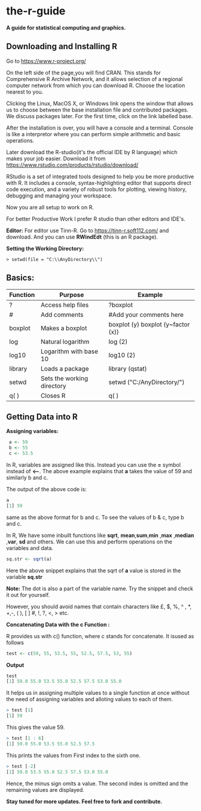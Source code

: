 # the-r-guide
**A guide for statistical computing and graphics.**

## Downloading and Installing R ##
 Go to https://www.r-project.org/
 
 On the left side of the page,you will find CRAN.
 This stands for Comprehensive R Archive Network, and it allows selection of a regional computer network from which you can download R.
 Choose the location nearest to you. 
 
 Clicking the Linux, MacOS X, or Windows link opens the window that allows us to choose between the base installation file and contributed packages. We discuss packages later. For the first time, click on the link labelled base.
 
 After the installation is over, you will have a console and a terminal. Console is like a interpretor where you can perform simple arithmetic and basic operations.
 
 Later download the R-studio(it's the official IDE by R language) which makes your job easier. Download it from https://www.rstudio.com/products/rstudio/download/ <br>
 
 RStudio is a set of integrated tools designed to help you be more productive with R. It includes a console, syntax-highlighting editor that supports direct code execution, and a variety of robust tools for plotting, viewing history, debugging and managing your workspace.<br>
 
 Now you are all setup to work on R.
 
 For better Productive Work I prefer R studio than other editors and IDE's.
 
 **Editor:**
 For editor use  Tinn-R. Go to https://tinn-r.soft112.com/ and download. And you can use **RWindEdt** (this is an R package).
 
**Setting the Working Directory:** <br>
```
> setwd(file = "C:\\AnyDirectory\\")
```
## Basics:


| Function    |            Purpose          |                      Example |
|-------------|-----------------------------|------------------------------|
|?            |           Access help files |                    ?boxplot|  |
|#            |            Add comments     |                     #Add your comments here
|boxplot      |           Makes a boxplot   |                    boxplot (y) boxplot (y~factor (x))|
|log          |            Natural logarithm |                    log (2) |
|log10         |           Logarithm with base 10 |                log10 (2) |
|library       |          Loads a package  |                      library (qstat)|
|setwd         |          Sets the working directory |            setwd ("C:/AnyDirectory/")|
|q( )            |           Closes R         |                       q( ) |


## Getting Data into R ##

**Assigning variables:**
```r
 a <- 59
 b <- 55
 c <- 53.5
```
In R, variables are assigned like this. Instead you can use the **=** symbol instead of **<–**.
The above example explains that **a** takes the value of 59 and similarly b and c.

The output of the above code is:
```r
a
[1] 59
```
same as the above format for b and c. To see the values of b & c, type b and c.

In R, We have some inbuilt functions like **sqrt**, **mean**,**sum**,**min** ,**max** ,**median** ,**var**, **sd** and others. We can use this and perform operations on the variables and data.

```r
sq.str <- sqrt(a)
```
Here the above snippet explains that the sqrt of **a** value is stored in the variable **sq.str**

**Note:**
The dot is also a part of the variable name. Try the snippet and check it out for yourself.

However, you should avoid names that contain characters like £, $, %, ^ , *, +,-, ( ), [ ] #, !, ?, <, > etc.

**Concatenating Data with the c Function :**

R provides us with c() function, where c stands for concatenate. It isused as follows 

```r
test <- c(59, 55, 53.5, 55, 52.5, 57.5, 53, 55)
```
**Output**
```r
test
[1] 59.0 55.0 53.5 55.0 52.5 57.5 53.0 55.0
```

It helps us in assigning multiple values to a single function at once without the need of assigning variables and alloting values to each of them.

```r
> test [1]
[1] 59
```
This gives the value 59.

```r
> test [1 : 6]
[1] 59.0 55.0 53.5 55.0 52.5 57.5
```
This prints the values from First index to the sixth one.

```r
> test [-2]
[1] 59.0 53.5 55.0 52.5 57.5 53.0 55.0
```
Hence, the minus sign omits a value. The second index is omitted and the remaining values are displayed.


**Stay tuned for more updates. Feel free to fork and contribute.**












